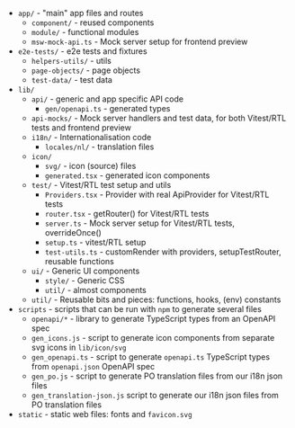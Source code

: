 - `app/` - "main" app files and routes
    - `component/` - reused components
    - `module/` - functional modules
    - `msw-mock-api.ts` - Mock server setup for frontend preview
- `e2e-tests/` - e2e tests and fixtures 
    - `helpers-utils/` - utils
    - `page-objects/` - page objects
    - `test-data/` - test data
- `lib/`
    - `api/` - generic and app specific API code
        - `gen/openapi.ts` - generated types
    - `api-mocks/` - Mock server handlers and test data, for both Vitest/RTL tests and frontend preview
    - `i18n/` - Internationalisation code
        - `locales/nl/` - translation files
    - `icon/`
        - `svg/` - icon (source) files
        - `generated.tsx` - generated icon components
    - `test/` - Vitest/RTL test setup and utils
        - `Providers.tsx` - Provider with real ApiProvider for Vitest/RTL tests
        - `router.tsx` - getRouter() for Vitest/RTL tests
        - `server.ts` - Mock server setup for Vitest/RTL tests, overrideOnce()
        - `setup.ts` - vitest/RTL setup
        - `test-utils.ts` - customRender with providers, setupTestRouter, reusable functions
    - `ui/` - Generic UI components
        - `style/` - Generic CSS
        - `util/` - almost components
    - `util/` - Reusable bits and pieces: functions, hooks, (env) constants
- `scripts` - scripts that can be run with `npm` to generate several files
  - `openapi/*` - library to generate TypeScript types from an OpenAPI spec
  - `gen_icons.js` - script to generate icon components from separate svg icons in `lib/icon/svg`
  - `gen_openapi.ts` - script to generate `openapi.ts` TypeScript types from `openapi.json` OpenAPI spec
  - `gen_po.js` - script to generate PO translation files from our i18n json files
  - `gen_translation-json.js` script to generate our i18n json files from PO translation files
- `static` - static web files: fonts and `favicon.svg`

